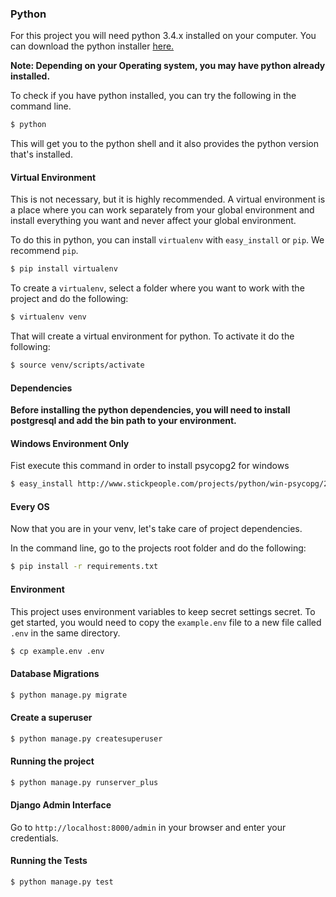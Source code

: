 ### Python

For this project you will need python 3.4.x installed on your computer.
You can download the python installer [here.](https://www.python.org/downloads/)

**Note: Depending on your Operating system, you may have python already installed.**

To check if you have python installed, you can try the following in the command line.

```bash
$ python
```

This will get you to the python shell and it also provides the python version that's installed.

#### Virtual Environment

This is not necessary, but it is highly recommended. A virtual environment is a place where
you can work separately from your global environment and install everything you want and never
affect your global environment.

To do this in python, you can install `virtualenv` with `easy_install` or `pip`. We recommend `pip`.

```bash
$ pip install virtualenv
```

To create a `virtualenv`, select a folder where you want to work with the project and do the following:
 
```bash
$ virtualenv venv
```

That will create a virtual environment for python. To activate it do the following:

```bash
$ source venv/scripts/activate
```

#### Dependencies

**Before installing the python dependencies, you will need to install postgresql
 and add the bin path to your environment.**

#### Windows Environment Only

Fist execute this command in order to install psycopg2 for windows

```bash
$ easy_install http://www.stickpeople.com/projects/python/win-psycopg/2.6.1/psycopg2-2.6.1.win32-py3.4-pg9.4.4-release.exe
```

#### Every OS
Now that you are in your venv, let's take care of project dependencies.

In the command line, go to the projects root folder and do the following:

```bash
$ pip install -r requirements.txt
```

#### Environment

This project uses environment variables to keep secret settings secret. To get started, you would need to copy the `example.env` file to a new file called `.env` in the same directory.

```bash
$ cp example.env .env
```

#### Database Migrations

```bash
$ python manage.py migrate
```

#### Create a superuser

```bash
$ python manage.py createsuperuser
```

#### Running the project

```bash
$ python manage.py runserver_plus
```

#### Django Admin Interface

Go to `http://localhost:8000/admin` in your browser and enter your credentials.

#### Running the Tests

```bash
$ python manage.py test
```